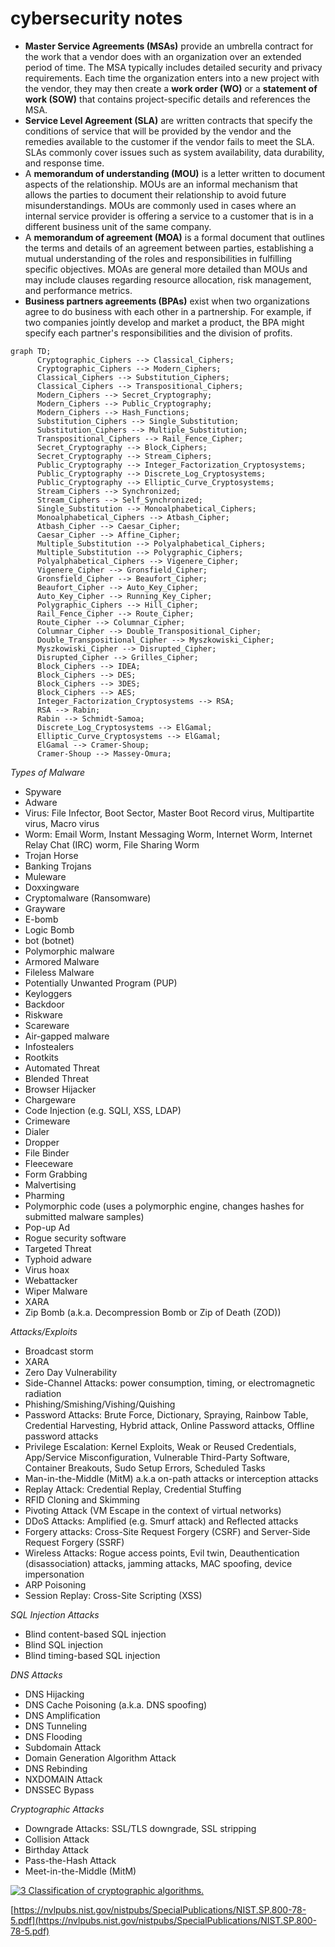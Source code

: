 # cybersecurity notes

- **Master Service Agreements (MSAs)** provide an umbrella contract for the work that a vendor does with an organization over an extended period of time. The MSA typically includes detailed security and privacy requirements. Each time the organization enters into a new project with the vendor, they may then create a **work order (WO)** or a **statement of work (SOW)** that contains project-specific details and references the MSA.
- **Service Level Agreement (SLA)** are written contracts that specify the conditions of service that will be provided by the vendor and the remedies available to the customer if the vendor fails to meet the SLA. SLAs commonly cover issues such as system availability, data durability, and response time.
- A **memorandum of understanding (MOU)** is a letter written to document aspects of the relationship. MOUs are an informal mechanism that allows the parties to document their relationship to avoid future misunderstandings. MOUs are commonly used in cases where an internal service provider is offering a service to a customer that is in a different business unit of the same company.
- A **memorandum of agreement (MOA)** is a formal document that outlines the terms and details of an agreement between parties, establishing a mutual understanding of the roles and responsibilities in fulfilling specific objectives. MOAs are general more detailed than MOUs and may include clauses regarding resource allocation, risk management, and performance metrics.
- **Business partners agreements (BPAs)** exist when two organizations agree to do business with each other in a partnership. For example, if two companies jointly develop and market a product, the BPA might specify each partner's responsibilities and the division of profits.  

```mermaid
graph TD;
      Cryptographic_Ciphers --> Classical_Ciphers;
      Cryptographic_Ciphers --> Modern_Ciphers;
      Classical_Ciphers --> Substitution_Ciphers;
      Classical_Ciphers --> Transpositional_Ciphers;
      Modern_Ciphers --> Secret_Cryptography;
      Modern_Ciphers --> Public_Cryptography;
      Modern_Ciphers --> Hash_Functions;
      Substitution_Ciphers --> Single_Substitution;
      Substitution_Ciphers --> Multiple_Substitution;
      Transpositional_Ciphers --> Rail_Fence_Cipher;
      Secret_Cryptography --> Block_Ciphers;
      Secret_Cryptography --> Stream_Ciphers;
      Public_Cryptography --> Integer_Factorization_Cryptosystems;
      Public_Cryptography --> Discrete_Log_Cryptosystems;
      Public_Cryptography --> Elliptic_Curve_Cryptosystems;
      Stream_Ciphers --> Synchronized;
      Stream_Ciphers --> Self_Synchronized;
      Single_Substitution --> Monoalphabetical_Ciphers;
      Monoalphabetical_Ciphers --> Atbash_Cipher;
      Atbash_Cipher --> Caesar_Cipher;
      Caesar_Cipher --> Affine_Cipher;
      Multiple_Substitution --> Polyalphabetical_Ciphers;
      Multiple_Substitution --> Polygraphic_Ciphers;
      Polyalphabetical_Ciphers --> Vigenere_Cipher;
      Vigenere_Cipher --> Gronsfield_Cipher;
      Gronsfield_Cipher --> Beaufort_Cipher;
      Beaufort_Cipher --> Auto_Key_Cipher;
      Auto_Key_Cipher --> Running_Key_Cipher;
      Polygraphic_Ciphers --> Hill_Cipher;
      Rail_Fence_Cipher --> Route_Cipher;
      Route_Cipher --> Columnar_Cipher;
      Columnar_Cipher --> Double_Transpositional_Cipher;
      Double_Transpositional_Cipher --> Myszkowiski_Cipher;
      Myszkowiski_Cipher --> Disrupted_Cipher;
      Disrupted_Cipher --> Grilles_Cipher;
      Block_Ciphers --> IDEA;
      Block_Ciphers --> DES;
      Block_Ciphers --> 3DES;
      Block_Ciphers --> AES;
      Integer_Factorization_Cryptosystems --> RSA;
      RSA --> Rabin;
      Rabin --> Schmidt-Samoa;
      Discrete_Log_Cryptosystems --> ElGamal;
      Elliptic_Curve_Cryptosystems --> ElGamal;
      ElGamal --> Cramer-Shoup;
      Cramer-Shoup --> Massey-Omura;
```

*Types of Malware*

- Spyware
- Adware
- Virus: File Infector, Boot Sector, Master Boot Record virus, Multipartite virus, Macro virus
- Worm: Email Worm, Instant Messaging Worm, Internet Worm, Internet Relay Chat (IRC) worm, File Sharing Worm
- Trojan Horse 
- Banking Trojans
- Muleware
- Doxxingware
- Cryptomalware (Ransomware)
- Grayware
- E-bomb
- Logic Bomb
- bot (botnet)
- Polymorphic malware
- Armored Malware
- Fileless Malware
- Potentially Unwanted Program (PUP)
- Keyloggers
- Backdoor
- Riskware
- Scareware
- Air-gapped malware
- Infostealers
- Rootkits
- Automated Threat
- Blended Threat
- Browser Hijacker
- Chargeware
- Code Injection (e.g. SQLI, XSS, LDAP)
- Crimeware
- Dialer
- Dropper
- File Binder
- Fleeceware
- Form Grabbing
- Malvertising
- Pharming
- Polymorphic code (uses a polymorphic engine, changes hashes for submitted malware samples)
- Pop-up Ad
- Rogue security software
- Targeted Threat
- Typhoid adware
- Virus hoax
- Webattacker
- Wiper Malware
- XARA
- Zip Bomb (a.k.a. Decompression Bomb or Zip of Death (ZOD))

*Attacks/Exploits*
- Broadcast storm
- XARA
- Zero Day Vulnerability
- Side-Channel Attacks: power consumption, timing, or electromagnetic radiation
- Phishing/Smishing/Vishing/Quishing
- Password Attacks: Brute Force, Dictionary, Spraying, Rainbow Table, Credential Harvesting, Hybrid attack, Online Password attacks, Offline password attacks
- Privilege Escalation: Kernel Exploits, Weak or Reused Credentials, App/Service Misconfiguration, Vulnerable Third-Party Software, Container Breakouts, Sudo Setup Errors, Scheduled Tasks
- Man-in-the-Middle (MitM) a.k.a on-path attacks or interception attacks
- Replay Attack: Credential Replay, Credential Stuffing 
- RFID Cloning and Skimming
- Pivoting Attack (VM Escape in the context of virtual networks)
- DDoS Attacks: Amplified (e.g. Smurf attack) and Reflected attacks
- Forgery attacks: Cross-Site Request Forgery (CSRF) and Server-Side Request Forgery (SSRF)
- Wireless Attacks: Rogue access points, Evil twin, Deauthentication (disassociation) attacks, jamming attacks, MAC spoofing, device impersonation
- ARP Poisoning
- Session Replay: Cross-Site Scripting (XSS)

*SQL Injection Attacks*
- Blind content-based SQL injection
- Blind SQL injection
- Blind timing-based SQL injection
  
*DNS Attacks*
- DNS Hijacking
- DNS Cache Poisoning (a.k.a. DNS spoofing)
- DNS Amplification
- DNS Tunneling
- DNS Flooding
- Subdomain Attack
- Domain Generation Algorithm Attack
- DNS Rebinding
- NXDOMAIN Attack
- DNSSEC Bypass

*Cryptographic Attacks*
- Downgrade Attacks: SSL/TLS downgrade, SSL stripping
- Collision Attack
- Birthday Attack
- Pass-the-Hash Attack
- Meet-in-the-Middle (MitM)

<a href="https://www.researchgate.net/figure/Classification-of-cryptographic-algorithms_fig4_330440535"><img src="https://www.researchgate.net/profile/Ki-Hyun-Jung/publication/330440535/figure/fig4/AS:715946696122370@1547706402764/Classification-of-cryptographic-algorithms.ppm" alt="3 Classification of cryptographic algorithms."/></a>

[https://nvlpubs.nist.gov/nistpubs/SpecialPublications/NIST.SP.800-78-5.pdf](https://nvlpubs.nist.gov/nistpubs/SpecialPublications/NIST.SP.800-78-5.pdf)
